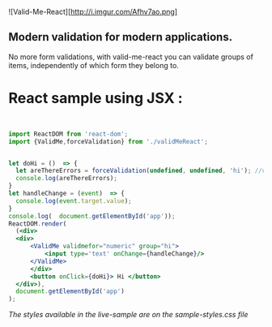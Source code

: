 ![Valid-Me-React][http://i.imgur.com/Afhv7ao.png]

## Modern validation for modern applications.

No more form validations, with valid-me-react you can validate groups of items, independently of which form they belong to.

# React sample using JSX :

```jsx


import ReactDOM from 'react-dom';
import {ValidMe,forceValidation} from './validMeReact';


let doHi = ()  => {
  let areThereErrors = forceValidation(undefined, undefined, 'hi'); //validate elements belonging to group hi
  console.log(areThereErrors);
}
let handleChange = (event)  => {
  console.log(event.target.value);
}
console.log(  document.getElementById('app'));
ReactDOM.render(
  (<div>
  <div>
      <ValidMe validmefor="numeric" group="hi">
          <input type='text' onChange={handleChange}/>
      </ValidMe>
      </div>
      <button onClick={doHi}> Hi </button>
  </div>),
  document.getElementById('app')
);

```

*The styles available in the live-sample are on the sample-styles.css file*
